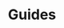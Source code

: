 ---
title: Guides
weight: 40
# If the index.md file is empty, the link to the section will be hidden from the sidebar
is_empty: true
---